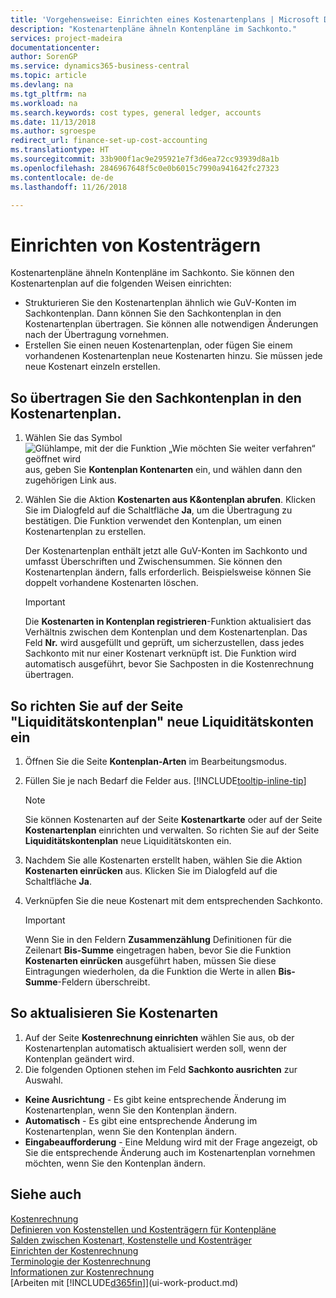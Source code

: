 ```yaml
---
title: 'Vorgehensweise: Einrichten eines Kostenartenplans | Microsoft Docs'
description: "Kostenartenpläne ähneln Kontenpläne im Sachkonto."
services: project-madeira
documentationcenter: 
author: SorenGP
ms.service: dynamics365-business-central
ms.topic: article
ms.devlang: na
ms.tgt_pltfrm: na
ms.workload: na
ms.search.keywords: cost types, general ledger, accounts
ms.date: 11/13/2018
ms.author: sgroespe
redirect_url: finance-set-up-cost-accounting
ms.translationtype: HT
ms.sourcegitcommit: 33b900f1ac9e295921e7f3d6ea72cc93939d8a1b
ms.openlocfilehash: 2846967648f5c0e0b6015c7990a941642fc27323
ms.contentlocale: de-de
ms.lasthandoff: 11/26/2018

---
```

# <a name="set-up-cost-types"></a>Einrichten von Kostenträgern
Kostenartenpläne ähneln Kontenpläne im Sachkonto. Sie können den Kostenartenplan auf die folgenden Weisen einrichten:  

-   Strukturieren Sie den Kostenartenplan ähnlich wie GuV-Konten im Sachkontenplan. Dann können Sie den Sachkontenplan in den Kostenartenplan übertragen. Sie können alle notwendigen Änderungen nach der Übertragung vornehmen.  
-   Erstellen Sie einen neuen Kostenartenplan, oder fügen Sie einem vorhandenen Kostenartenplan neue Kostenarten hinzu. Sie müssen jede neue Kostenart einzeln erstellen.  

## <a name="to-transfer-the-general-ledger-chart-of-accounts-to-the-chart-of-cost-types"></a>So übertragen Sie den Sachkontenplan in den Kostenartenplan.  
1.  Wählen Sie das Symbol ![Glühlampe, mit der die Funktion „Wie möchten Sie weiter verfahren“ geöffnet wird](media/ui-search/search_small.png "Wie möchten Sie weiter verfahren?") aus, geben Sie **Kontenplan Kontenarten** ein, und wählen dann den zugehörigen Link aus.  
2.  Wählen Sie die Aktion **Kostenarten aus K&ontenplan abrufen**. Klicken Sie im Dialogfeld auf die Schaltfläche **Ja**, um die Übertragung zu bestätigen. Die Funktion verwendet den Kontenplan, um einen Kostenartenplan zu erstellen.  

    Der Kostenartenplan enthält jetzt alle GuV-Konten im Sachkonto und umfasst Überschriften und Zwischensummen. Sie können den Kostenartenplan ändern, falls erforderlich. Beispielsweise können Sie doppelt vorhandene Kostenarten löschen.  

    > [!IMPORTANT]  
    >  Die **Kostenarten in Kontenplan registrieren**-Funktion aktualisiert das Verhältnis zwischen dem Kontenplan und dem Kostenartenplan. Das Feld **Nr.** wird ausgefüllt und geprüft, um sicherzustellen, dass jedes Sachkonto mit nur einer Kostenart verknüpft ist. Die Funktion wird automatisch ausgeführt, bevor Sie Sachposten in die Kostenrechnung übertragen.  

## <a name="to-set-up-new-cost-types-in-the-chart-of-cost-types-page"></a>So richten Sie auf der Seite "Liquiditätskontenplan" neue Liquiditätskonten ein  
1.  Öffnen Sie die Seite **Kontenplan-Arten** im Bearbeitungsmodus.  
2.  Füllen Sie je nach Bedarf die Felder aus. [!INCLUDE[tooltip-inline-tip](includes/tooltip-inline-tip_md.md)]

    > [!NOTE]  
    >  Sie können Kostenarten auf der Seite **Kostenartkarte** oder auf der Seite **Kostenartenplan** einrichten und verwalten. So richten Sie auf der Seite **Liquiditätskontenplan** neue Liquiditätskonten ein.

3.  Nachdem Sie alle Kostenarten erstellt haben, wählen Sie die Aktion **Kostenarten einrücken** aus. Klicken Sie im Dialogfeld auf die Schaltfläche **Ja**.  
4.  Verknüpfen Sie die neue Kostenart mit dem entsprechenden Sachkonto.  

    > [!IMPORTANT]  
    >  Wenn Sie in den Feldern **Zusammenzählung** Definitionen für die Zeilenart **Bis-Summe** eingetragen haben, bevor Sie die Funktion **Kostenarten einrücken** ausgeführt haben, müssen Sie diese Eintragungen wiederholen, da die Funktion die Werte in allen **Bis-Summe**-Feldern überschreibt.  

## <a name="to-update-cost-types"></a>So aktualisieren Sie Kostenarten  
1.  Auf der Seite **Kostenrechnung einrichten**  wählen Sie aus, ob der Kostenartenplan automatisch aktualisiert werden soll, wenn der Kontenplan geändert wird.  
2.  Die folgenden Optionen stehen im Feld **Sachkonto ausrichten** zur Auswahl.  

- **Keine Ausrichtung** - Es gibt keine entsprechende Änderung im Kostenartenplan, wenn Sie den Kontenplan ändern.  
- **Automatisch** - Es gibt eine entsprechende Änderung im Kostenartenplan, wenn Sie den Kontenplan ändern.  
- **Eingabeaufforderung** - Eine Meldung wird mit der Frage angezeigt, ob Sie die entsprechende Änderung auch im Kostenartenplan vornehmen möchten, wenn Sie den Kontenplan ändern.  

## <a name="see-also"></a>Siehe auch  
[Kostenrechnung](finance-manage-cost-accounting.md)  
[Definieren von Kostenstellen und Kostenträgern für Kontenpläne](finance-defining-cost-centers-and-cost-objects-for-chart-of-accounts.md)   
[Salden zwischen Kostenart, Kostenstelle und Kostenträger](finance-balances-between-cost-type-cost-center-and-cost-object.md)   
[Einrichten der Kostenrechnung](finance-set-up-cost-accounting.md)   
[Terminologie der Kostenrechnung](finance-terminology-in-cost-accounting.md)   
[Informationen zur Kostenrechnung](finance-about-cost-accounting.md)  
[Arbeiten mit [!INCLUDE[d365fin](includes/d365fin_md.md)]](ui-work-product.md)

